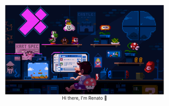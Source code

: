 <img src="./assets/mario_pixelArt.gif" alt="mario programming">

<div align="center">
    Hi there, I'm Renato 👋
</div>

<!--
**RenatoD-Almeida/RenatoD-Almeida** is a ✨ _special_ ✨ repository because its `README.md` (this file) appears on your GitHub profile.

Here are some ideas to get you started:

- 🔭 I’m currently working on ...
- 🌱 I’m currently learning ...
- 👯 I’m looking to collaborate on ...
- 🤔 I’m looking for help with ...
- 💬 Ask me about ...
- 📫 How to reach me: ...
- 😄 Pronouns: ...
- ⚡ Fun fact: ...
-->
